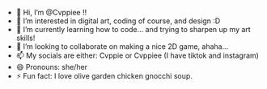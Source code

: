 - 👋 Hi, I’m @Cvppiee !!
- 👀 I’m interested in digital art, coding of course, and design :D
- 🌱 I’m currently learning how to code... and trying to sharpen up my art skills!
- 💞️ I’m looking to collaborate on making a nice 2D game, ahaha...
- 📫 My socials are either: Cvppie or Cvppiee (I have tiktok and instagram)
- 😄 Pronouns: she/her
- ⚡ Fun fact: I love olive garden chicken gnocchi soup.

<!---
Cvppiee/Cvppiee is a ✨ cool kid ✨ repository because yea B)
--->
